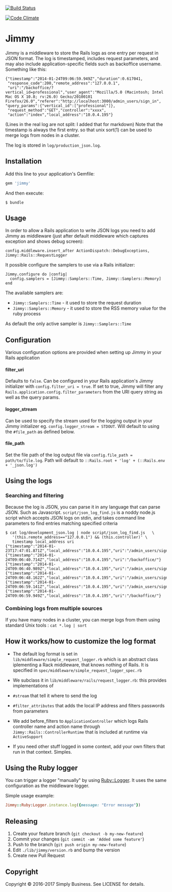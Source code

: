[![Build Status](https://semaphoreci.com/api/v1/projects/1a50e5b7-f96e-4fbe-a7de-7da6feaaeec4/474761/badge.svg)](https://semaphoreci.com/simplybusiness/jimmy)

[![Code Climate](https://codeclimate.com/repos/559a90ab6956802f5b013588/badges/4cd4bb76bd603ced0222/gpa.svg)](https://codeclimate.com/repos/559a90ab6956802f5b013588/feed)

# Jimmy

Jimmy is a middleware to store the Rails logs as one entry per request in JSON format. The log is timestamped, includes request parameters, and may also include application-specific fields such as backoffice username.  Something like this:

```
{"timestamp":"2014-01-24T09:06:59.949Z","duration":0.617041,
 "response_code":200,"remote_address":"127.0.0.1",
 "uri":"/backoffice/?vertical_id=professional","user_agent":"Mozilla/5.0 (Macintosh; Intel Mac OS X 10.8; rv:26.0) Gecko/20100101 Firefox/26.0","referer":"http://localhost:3000/admin_users/sign_in",
"query_params":{"vertical_id":["professional"]},
 "request_method":"GET","controller":"xxxx",
 "action":"index","local_address":"10.0.4.195"}
```
(Lines in the real log are not split: I added that for markdown)
Note that the timestamp is always the first entry. so that unix sort(1) can be used to merge logs from nodes in a cluster.

The log is stored in `log/production_json.log`.

## Installation

Add this line to your application's Gemfile:

```ruby
gem 'jimmy'
```

And then execute:

    $ bundle

## Usage

In order to allow a Rails application to write JSON logs you need to add Jimmy as middleware
(just after default middleware which captures exception and shows debug screen):

`config.middleware.insert_after ActionDispatch::DebugExceptions, Jimmy::Rails::RequestLogger`

It possible configure the samplers to use via a Rails initializer:

```
Jimmy.configure do |config|
  config.samplers = [Jimmy::Samplers::Time, Jimmy::Samplers::Memory]
end
```

 The available samplers are:

* `Jimmy::Samplers::Time` - it used to store the request duration
* `Jimmy::Samplers::Memory` - it used to store the RSS memory value for the ruby process

As default the only active sampler is `Jimmy::Samplers::Time`

## Configuration

Various configuration options are provided when setting up Jimmy in your Rails application

#### filter_uri

Defaults to `false`. Can be configured in your Rails application's Jimmy initializer with `config.filter_uri = true`. If set to true,
Jimmy will filter any `Rails.application.config.filter_parameters` from the URI query string as well as the query params.

#### logger_stream

Can be used to specify the stream used for the logging output in your Jimmy initializer eg. `config.logger_stream = STDOUT`. Will default
to using the `#file_path` as defined below.

#### file_path

Set the file path of the log output file via `config.file_path = path/to/file.log`. Path will default to `::Rails.root + 'log' + (::Rails.env + '_json.log')`

## Using the logs

### Searching and filtering

Because the log is JSON, you can parse it in any language that
can parse JSON.  Such as Javascript.  `script/json_log_find.js`
is a noddy node.js script which accepts JSON logs on stdin, and
takes command line parameters to find entries matching specified criteria

```
$ cat log/development_json.log | node script/json_log_find.js   \
   '(this.remote_address=="127.0.0.1") && (this.controller)' \
   timestamp local_address uri
{"timestamp":"2014-01-23T17:47:01.871Z","local_address":"10.0.4.195","uri":"/admin_users/sign_in"}
{"timestamp":"2014-01-24T09:06:40.714Z","local_address":"10.0.4.195","uri":"/backoffice/"}
{"timestamp":"2014-01-24T09:06:40.989Z","local_address":"10.0.4.195","uri":"/admin_users/sign_in"}
{"timestamp":"2014-01-24T09:06:48.162Z","local_address":"10.0.4.195","uri":"/admin_users/sign_in"}
{"timestamp":"2014-01-24T09:06:59.141Z","local_address":"10.0.4.195","uri":"/admin_users/sign_in"}
{"timestamp":"2014-01-24T09:06:59.949Z","local_address":"10.0.4.195","uri":"/backoffice/"}
```

### Combining logs from multiple sources

If you have many nodes in a cluster, you can merge logs from them using standard Unix tools : `cat *.log | sort`


## How it works/how to customize the log format

* The default log format is set in `lib/middleware/simple_request_logger.rb` which is an abstract class iplementing a Rack middleware, that knows nothing of Rails.  It is specified in `spec/middleware/simple_request_logger_spec.rb`

* We subclass it in `lib/middleware/rails/request_logger.rb`: this provides implementations of

 * `#stream` that tell it where to send the log
 * `#filter_attributes` that adds the local IP address and filters passwords from parameters

* We add before_filters to `ApplicationController` which logs Rails controller name and action name through `Jimmy::Rails::ControllerRuntime` that is included at runtime via `ActiveSupport`

* If you need other stuff logged in some context, add your own filters that run in that context.  Simples.

## Using the Ruby logger

You can trigger a logger "manually" by using [Ruby::Logger](https://github.com/simplybusiness/jimmy/blob/master/lib/jimmy/ruby/logger.rb). It uses the same configuration as the middleware logger.

Simple usage example:

```ruby
Jimmy::Ruby:Logger.instance.log({message: "Error message"})
```

## Releasing

1. Create your feature branch (`git checkout -b my-new-feature`)
2. Commit your changes (`git commit -am 'Added some feature'`)
3. Push to the branch (`git push origin my-new-feature`)
4. Edit `./lib/jimmy/version.rb` and bump the version
5. Create new Pull Request

## Copyright

Copyright © 2016-2017 Simply Business. See LICENSE for details.
